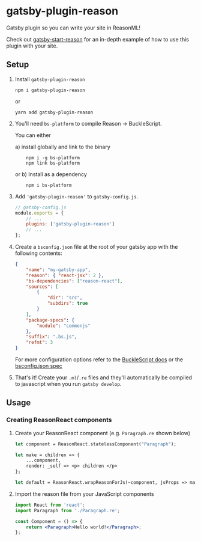 # gatsby-plugin-reason

Gatsby plugin so you can write your site in ReasonML!

Check out [gatsby-start-reason](https://github.com/jtberglund/gatsby-starter-reason) for an in-depth example of how to use this plugin with your site.

## Setup

1.  Install `gatsby-plugin-reason`

    ```
    npm i gatsby-plugin-reason
    ```

    or

    ```
    yarn add gatsby-plugin-reason
    ```

2.  You'll need `bs-platform` to compile Reason -> BuckleScript.

    You can either

    a) install globally and link to the binary

    ```
        npm i -g bs-platform
        npm link bs-platform
    ```

    or b) Install as a dependency

    ```
        npm i bs-platform
    ```

3.  Add `'gatsby-plugin-reason'` to `gatsby-config.js`.

    ```js
    // gatsby-config.js
    module.exports = {
        // ...
        plugins: ['gatsby-plugin-reason']
        // ...
    };
    ```

4.  Create a `bsconfig.json` file at the root of your gatsby app with the following contents:

    ```json
    {
        "name": "my-gatsby-app",
        "reason": { "react-jsx": 2 },
        "bs-dependencies": ["reason-react"],
        "sources": [
            {
                "dir": "src",
                "subdirs": true
            }
        ],
        "package-specs": {
            "module": "commonjs"
        },
        "suffix": ".bs.js",
        "refmt": 3
    }
    ```

    For more configuration options refer to the [BuckleScript docs](https://bucklescript.github.io/docs/en/installation.html) or the [bsconfig.json spec](https://bucklescript.github.io/bucklescript/docson/#build-schema.json)

5.  That's it! Create your `.ml`/`.re` files and they'll automatically be compiled to javascript when you run `gatsby develop`.

## Usage

### Creating ReasonReact components

1.  Create your ReasonReact component (e.g. `Paragraph.re` shown below)

    ```ml
    let component = ReasonReact.statelessComponent("Paragraph");

    let make = children => {
        ...component,
        render: _self => <p> children </p>
    };

    let default = ReasonReact.wrapReasonForJs(~component, jsProps => make(jsProps##children));
    ```

2.  Import the reason file from your JavaScript components

    ```jsx
    import React from 'react';
    import Paragraph from './Paragraph.re';

    const Component = () => {
        return <Paragraph>Hello world!</Paragraph>;
    };
    ```
